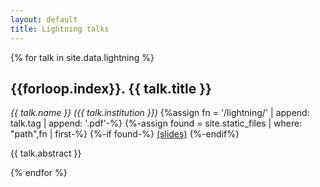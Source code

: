 ```yaml
---
layout: default
title: Lightning talks
---
```


{% for talk in site.data.lightning %}

<h2 id="{{talk.tag}}">{{forloop.index}}. {{ talk.title }}</h2>
<em>{{ talk.name }} ({{ talk.institution }})</em>
{%assign fn = '/lightning/' | append: talk.tag | append: '.pdf'-%}
{%-assign found = site.static_files | where: "path",fn | first-%}
{%-if found-%}
<a href="{{talk.tag}}.pdf">(slides)</a>
{%-endif%}

{{ talk.abstract }}

{% endfor %}

